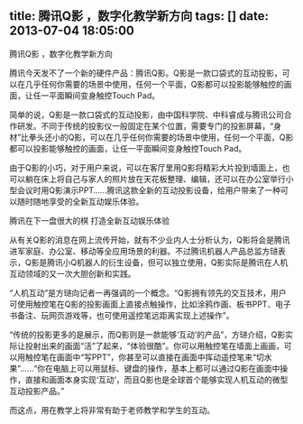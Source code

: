 title: 腾讯Q影 ，数字化教学新方向
tags: []
date: 2013-07-04 18:05:00
---

腾讯Q影 ，数字化教学新方向

腾讯今天发不了一个新的硬件产品：腾讯Q影。Q影是一款口袋式的互动投影，可以在几乎任何你需要的场景中使用，任何一个平面，Q影都可以投影能够触控的画面，让任一平面瞬间变身触控Touch Pad。

简单的说，Q影是一款口袋式的互动投影，由中国科学院、中科睿成与腾讯公司合作研发。不同于传统的投影仪一般固定在某个位置，需要专门的投影屏幕，“身材”比拳头还小的Q影，可以在几乎任何你需要的场景中使用，任何一个平面，Q影都可以投影能够触控的画面，让任一平面瞬间变身触控Touch Pad。

由于Q影的小巧，对于用户来说，可以在客厅里用Q影将精彩大片投到墙面上，也可以躺在床上将自己与家人的照片放在天花板整理、编辑，还可以在办公室举行小型会议时用Q影演示PPT……腾讯这款全新的互动投影设备，给用户带来了一种可以随时随地享受的全新互动娱乐体验。

腾讯在下一盘很大的棋 打造全新互动娱乐体验

从有关Q影的消息在网上流传开始，就有不少业内人士分析认为，Q影将会是腾讯进军家庭、办公室、移动等全应用场景的利器。不过腾讯机器人产品总监方琎表示，Q影是腾讯小Q机器人的衍生设备，但可以独立使用，Q影实际是腾讯在人机互动领域的又一次大胆创新和实践。

“人机互动”是方琎向记者一再强调的一个概念。“Q影拥有领先的交互技术，用户可使用触控笔在Q影的投影画面上直接点触操作，比如涂鸦作画、板书PPT、电子书备注、玩网页游戏等，也可使用遥控笔远距离实现上述操作”。

“传统的投影更多的是展示，而Q影则是一款能够‘互动’的产品”，方琎介绍，Q影实际让投射出来的画面“活”了起来，“体验很酷”。你可以用触控笔在墙面上画画，可以用触控笔在画面中“写PPT”，你甚至可以直接在画面中挥动遥控笔来“切水果”……“你在电脑上可以用鼠标、键盘的操作，基本上都可以通过Q影在画面中操作，直接和画面本身实现‘互动’，而且Q影也是全球首个能够实现人机互动的微型互动投影产品。”

而这点，用在教学上将非常有助于老师教学和学生的互动。